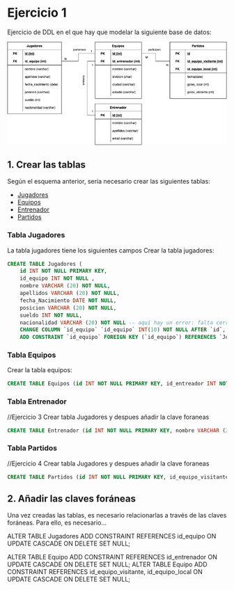 # Ejercicio 1 

Ejercicio de DDL en el que hay que modelar la siguiente base de datos:


<img src="./ejercicio1foto.png" style="width:600px; margin:auto;">

## 1. Crear las tablas 

Según el esquema anterior, sería necesario crear las siguientes tablas:
- [Jugadores](#tabla-jugadores)
- [Equipos](#tabla-equipos)
- [Entrenador](#tabla-entrenador)
- [Partidos](#tabla-partidos)


### Tabla Jugadores 
La tabla jugadores tiene los siguientes campos
Crear la tabla jugadores:

```SQL
CREATE TABLE Jugadores (
    id INT NOT NULL PRIMARY KEY, 
    id_equipo INT NOT NULL , 
    nombre VARCHAR (20) NOT NULL, 
    apellidos VARCHAR (20) NOT NULL, 
    fecha_Nacimiento DATE NOT NULL,
    posicion VARCHAR (20) NOT NULL, 
    sueldo INT NOT NULL,
    nacionalidad VARCHAR (20) NOT NULL -- aquí hay un error: falta cerrar el paréntesis de la creación de la tabla,
    CHANGE COLUMN `id_equipo` `id_equipo` INT(10) NOT NULL AFTER `id`, -- no sé porqué quieres renombrar este campo (además, se hace con el alter table, en vez de dentro del create)
    ADD CONSTRAINT `id_equipo` FOREIGN KEY (`id_equipo`) REFERENCES `Jugadores` (`id_equipo`) ON UPDATE NO ACTION ON DELETE NO ACTION; 
```

### Tabla Equipos 
Crear la tabla equipos:

```SQL
CREATE TABLE Equipos (id INT NOT NULL PRIMARY KEY, id_entreador INT NOT NULL, nombre VARCHAR (20) NOT NULL, division CHAR NOT NULL, ciudad VARCHAR (20) NOT NULL, estado VARCHAR (20) NOT NULL);
```


### Tabla Entrenador 
//Ejercicio 3 Crear tabla Jugadores y despues añadir la clave foraneas
```SQL
CREATE TABLE Entrenador (id INT NOT NULL PRIMARY KEY, nombre VARCHAR (20) NOT NULL, apellidos VARCHAR (30) NOT NULL, email VARCHAR (30) NOT NULL);
```

### Tabla Partidos 
//Ejercicio 4 Crear tabla Jugadores y despues añadir la clave foraneas
```SQL
CREATE TABLE Partidos (id INT NOT NULL PRIMARY KEY, id_equipo_visitante INT NOT NULL, id_equipo_local INT NOT NULL, fecha DATE NOT NULL, goles_local INT NOT NULL, goles_visitante INT NOT NULL);
```
## 2. Añadir las claves foráneas

Una vez creadas las tablas, es necesario relacionarlas a través de las claves foráneas. Para ello, es necesario...

ALTER TABLE Jugadores ADD CONSTRAINT REFERENCES id_equipo ON UPDATE CASCADE ON DELETE SET NULL;

ALTER TABLE Equipo ADD CONSTRAINT REFERENCES id_entrenador ON UPDATE CASCADE ON DELETE SET NULL;
ALTER TABLE Equipo ADD CONSTRAINT REFERENCES id_equipo_visitante, id_equipo_local ON UPDATE CASCADE ON DELETE SET NULL;
